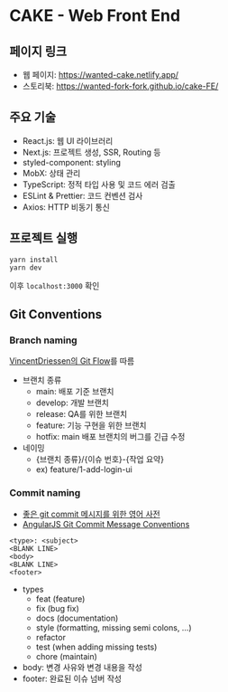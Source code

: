 # CAKE - Web Front End

## 페이지 링크

- 웹 페이지: https://wanted-cake.netlify.app/
- 스토리북: https://wanted-fork-fork.github.io/cake-FE/

## 주요 기술

- React.js: 웹 UI 라이브러리
- Next.js: 프로젝트 생성, SSR, Routing 등
- styled-component: styling
- MobX: 상태 관리
- TypeScript: 정적 타입 사용 및 코드 에러 검출
- ESLint & Prettier: 코드 컨벤션 검사
- Axios: HTTP 비동기 통신

## 프로젝트 실행
```
yarn install 
yarn dev
```
이후 `localhost:3000` 확인

## Git Conventions

### Branch naming

[VincentDriessen의 Git Flow](https://nvie.com/posts/a-successful-git-branching-model/)를 따름
- 브랜치 종류
  - main: 배포 기준 브랜치
  - develop: 개발 브랜치
  - release: QA를 위한 브랜치
  - feature: 기능 구현을 위한 브랜치
  - hotfix: main 배포 브랜치의 버그를 긴급 수정
- 네이밍
  - {브랜치 종류}/{이슈 번호}-{작업 요약}
  - ex) feature/1-add-login-ui

### Commit naming

- [좋은 git commit 메시지를 위한 영어 사전](https://blog.ull.im/engineering/2019/03/10/logs-on-git.html)
- [AngularJS Git Commit Message Conventions](https://docs.google.com/document/d/1QrDFcIiPjSLDn3EL15IJygNPiHORgU1_OOAqWjiDU5Y/edit)


```
<type>: <subject>
<BLANK LINE>
<body>
<BLANK LINE>
<footer>
```

- types
  - feat (feature)
  - fix (bug fix)
  - docs (documentation)
  - style (formatting, missing semi colons, …)
  - refactor
  - test (when adding missing tests)
  - chore (maintain)
- body: 변경 사유와 변경 내용을 작성
- footer: 완료된 이슈 넘버 작성
